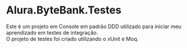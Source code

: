 # Alura.ByteBank.Testes

Este é um projeto em Console em padrão DDD utilizado para iniciar meu aprendizado em testes de integração.<br />
O projeto de testes foi criado utilizando o xUnit e Moq.<br />
